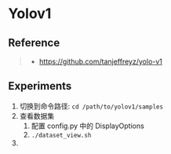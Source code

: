 # Yolov1
## Reference
> * https://github.com/tanjeffreyz/yolo-v1

## Experiments
1. 切换到命令路径: `cd /path/to/yolov1/samples`
2. 查看数据集
   1. 配置 config.py 中的 DisplayOptions
   2. `./dataset_view.sh`
3. 